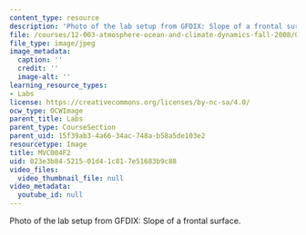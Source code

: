 ```yaml
---
content_type: resource
description: 'Photo of the lab setup from GFDIX: Slope of a frontal surface.'
file: /courses/12-003-atmosphere-ocean-and-climate-dynamics-fall-2008/023e3b84521501d41c817e51683b9c88_MVC004F2.jpg
file_type: image/jpeg
image_metadata:
  caption: ''
  credit: ''
  image-alt: ''
learning_resource_types:
- Labs
license: https://creativecommons.org/licenses/by-nc-sa/4.0/
ocw_type: OCWImage
parent_title: Labs
parent_type: CourseSection
parent_uid: 15f39ab3-4a66-34ac-748a-b58a5de103e2
resourcetype: Image
title: MVC004F2
uid: 023e3b84-5215-01d4-1c81-7e51683b9c88
video_files:
  video_thumbnail_file: null
video_metadata:
  youtube_id: null
---
```

Photo of the lab setup from GFDIX: Slope of a frontal surface.